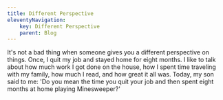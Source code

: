 ```yaml
---
title: Different Perspective
eleventyNavigation:
    key: Different Perspective
    parent: Blog
---
```

It's not a bad thing when someone gives you a different perspective on things. Once, I quit my job and stayed home for eight months. I like to talk about how much work I got done on the house, how I spent time traveling with my family, how much I read, and how great it all was. Today, my son said to me: 'Do you mean the time you quit your job and then spent eight months at home playing Minesweeper?'

